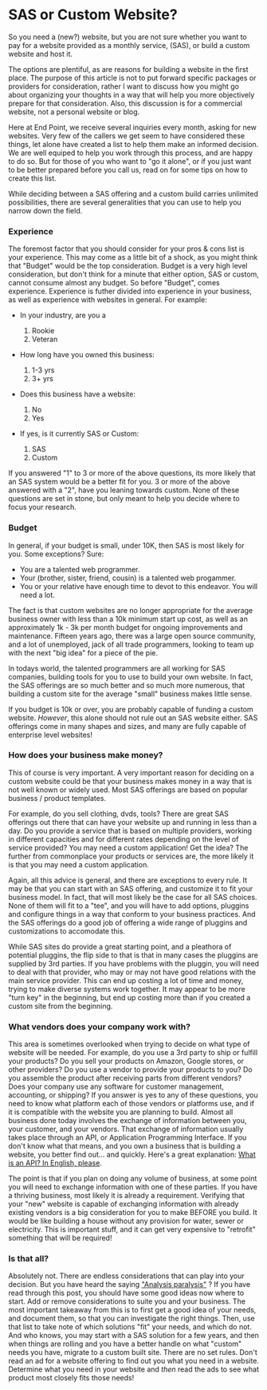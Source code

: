 # SAS or Custom Website?

So you need a (new?) website, but you are not sure whether you want to pay for a website provided as a monthly service, (SAS), or build a custom website and host it.

The options are plentiful, as are reasons for building a website in the first place. The purpose of this article is not to put forward specific packages or providers for consideration, rather I want to discuss how you might go about organizing your thoughts in a way that will help you more objectively prepare for that consideration.  Also, this discussion is for a commercial website, not a personal website or blog.

Here at End Point, we receive several inquiries every month, asking for new websites.  Very few of the callers we get seem to have considered these things, let alone have created a list to help them make an informed decision.  We are well equiped to help you work through this process, and are happy to do so. But for those of you who want to "go it alone", or if you just want to be better prepared before you call us, read on for some tips on how to create this list.

While deciding between a SAS offering and a custom build carries unlimited possibilities, there are several generalities that you can use to help you narrow down the field. 

### Experience

The foremost factor that you should consider for your pros & cons list is your experience. This may come as a little bit of a shock, as you might think that "Budget" would be the top consideration. Budget is a very high level consideration, but don't think for a minute that either option, SAS or custom, cannot consume almost any budget.  So before "Budget", comes experience.  Experience is futher divided into experience in your business, as well as experience with websites in general. For example:

- In your industry, are you a 
  1. Rookie 
  2. Veteran

- How long have you owned this business:
  1. 1-3 yrs
  2. 3+ yrs

- Does this business have a website:
  1. No
  2. Yes

- If yes, is it currently SAS or Custom:
  1. SAS
  2. Custom

  
If you answered "1" to 3 or more of the above questions, its more likely that an SAS system would be a better fit for you. 3 or more of the above answered with a "2", have you leaning towards custom. None of these questions are set in stone, but only meant to help you decide where to focus your research. 

### Budget


In general, if your budget is small, under 10K, then SAS is most likely for you. Some exceptions? Sure:
- You are a talented web programmer. 
- Your (brother, sister, friend, cousin) is a talented web progammer.
- You or your relative have enough time to devot to this endeavor. You will need a lot.

The fact is that custom websites are no longer appropriate for the average business owner with less than a 10k minimum start up cost, as well as an approximately 1k - 3k per month budget for ongoing improvements and maintenance. Fifteen  years ago, there was a large open source community, and a lot of unemployed, jack of all trade programmers, looking to team up with the next "big idea" for a piece of the pie.

In todays world, the talented programmers are all working for SAS companies, building tools for you to use to build your own website. In fact, the SAS offerings are so much better and so much more numerous, that building a custom site for the average "small" business makes little sense. 

If you budget is 10k or over, you are probably capable of funding a custom website. *However*, this alone should not rule out an SAS website either. SAS offerings come in many shapes and sizes, and many are fully capable of enterprise level websites!

### How does your business make money?

This of course is very important. A very important reason for deciding on a custom website could be that your business makes money in a way that is not well known or widely used. 
Most SAS offerings are based on popular business / product templates. 

For example, do you sell clothing, dvds, tools?  There are great SAS offerings out there that can have your website up and running in less than a day. Do you provide a service that is based on multiple providers, working in different capacities and for different rates depending on the level of service provided?  You may need a custom application!  Get the idea?  The further from commonplace your products or services are, the more likely it is that you may need a custom application. 

Again, all this advice is general, and there are exceptions to every rule. It may be that you can start with an SAS offering, and customize it to fit your business model. In fact, that will most likely be the case for all SAS choices. None of them will fit to a "tee", and you will have to add options, pluggins and configure things in a way that conform to your business practices. And the SAS offerings do a good job of offering a wide range of pluggins and customizations to accomodate this.  

While SAS sites do provide a great starting point, and a pleathora of potential pluggins, the flip side to that is that in many cases the pluggins are supplied by 3rd parties. If you have problems with the pluggin, you will need to deal with that provider, who may or may not have good relations with the main service provider. This can end up costing a lot of time and money, trying to make diverse systems work together. It may appear to be more "turn key" in the beginning, but end up costing more than if you created a custom site from the beginning. 

### What vendors does your company work with?

This area is sometimes overlooked when trying to decide on what type of website will be needed. For example, do you use a 3rd party to ship or fulfill your products? Do you sell your products on Amazon, Google stores, or other providers?  Do you use a vendor to provide your products to you?  Do you assemble the product after receiving parts from different vendors? Does your company use any software for customer management, accounting, or shipping? If you answer is yes to any of these questions, you need to know what platform each of those vendors or platforms use, and if it is compatible with the website you are planning to build. Almost all business done today involves the exchange of information between you, your customer, and your vendors.  That exchange of information usually takes place through an API, or Application Programming Interface. If you don't know what that means, and you own a business that is building a website, you better find out... and quickly. Here's a great explanation: [What is an API? In English, please](https://www.freecodecamp.org/news/what-is-an-api-in-english-please-b880a3214a82/).

The point is that if you plan on doing any volume of business, at some point you will need to exchange information with one of these parties. If you have a thriving business, most likely it is already a requirement. Verifying that your "new" website is capable of exchanging information with already existing vendors is a big consideration for you to make BEFORE you build.  It would be like building a house without any provision for water, sewer or electricity. This is important stuff, and it can get very expensive to "retrofit" something that will be required!


### Is that all?

Absolutely not. There are endless considerations that can play into your decision. But you have heard the saying ["Analysis paralysis"](https://en.wikipedia.org/wiki/Analysis_paralysis) ? If you have read through this post, you should have some good ideas now where to start. Add or remove considerations to suite you and your business. The most important takeaway from this is to first get a good idea of your needs, and document them, so that you can investigate the right things. Then, use that list to take note of which solutions "fit" your needs, and which do not. And who knows, you may start with a SAS solution for a few years, and then when things are rolling and you have a better handle on what "custom" needs you have, migrate to a custom built site. There are no set rules. Don't read an ad for a website offering to find out you what you need in a website. Determine what you need in your website and *then* read the ads to see what product most closely fits those needs!
